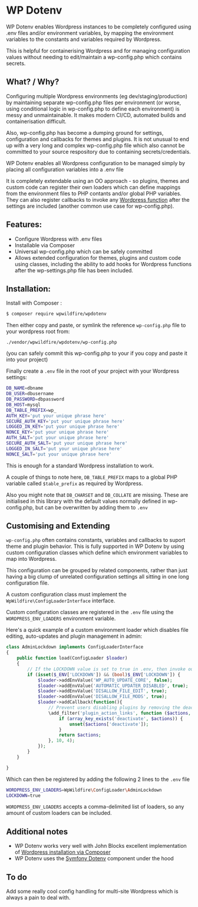 # WP Dotenv

WP Dotenv enables Wordpress instances to be completely 
configured using .env files and/or environment variables, 
by mapping the environment variables to the constants and variables required by Wordpress.

This is helpful for containerising Wordpress and for managing
configuration values without needing to edit/maintain a wp-config.php
which contains secrets.

## What? / Why?

Configuring multiple Wordpress environments (eg dev/staging/production) 
by maintaining separate wp-config.php files per environment (or worse, using
conditional logic in wp-config.php to define each environment)
is messy and unmaintainable. It makes modern CI/CD, automated builds and 
containerisation difficult. 

Also, wp-config.php has become a dumping ground for settings, 
configuration and callbacks for themes and plugins. It is not unusual to
end up with a very long and complex wp-config.php file which also cannot
be committed to your source respository due to containing secrets/credentials.

WP Dotenv enables all Wordpress configuration to be managed simply
by placing all configuration variables into a .env file

It is completely extendable using an OO approach - so plugins, themes and
custom code can register their own loaders which can define mappings from
the environment files to PHP contants and/or global PHP variables. They
can also register callbacks to invoke any 
[Wordpress function](https://developer.wordpress.org/reference/functions/) 
after the settings are included (another common use case for wp-config.php). 

## Features:

* Configure Wordpress with .env files
* Installable via Composer
* Universal wp-config.php which can be safely committed
* Allows extended configuration for themes, plugins and custom code
using classes, including the ability to add hooks for Wordpress functions
after the wp-settings.php file has been included.

## Installation:

Install with Composer :

```bash
$ composer require wpwildfire/wpdotenv
```

Then either copy and paste, or symlink the reference `wp-config.php` 
file to your wordpress root from:
```
./vendor/wpwildfire/wpdotenv/wp-config.php
```
(you can safely commit this wp-config.php to your if you copy and paste it
into your project)

Finally create a `.env` file in the root of your project with your Wordpress
settings:
```bash
DB_NAME=dbname
DB_USER=dbusername
DB_PASSWORD=dbpassword
DB_HOST=mysql
DB_TABLE_PREFIX=wp_
AUTH_KEY='put your unique phrase here'
SECURE_AUTH_KEY='put your unique phrase here'
LOGGED_IN_KEY='put your unique phrase here'
NONCE_KEY='put your unique phrase here'
AUTH_SALT='put your unique phrase here'
SECURE_AUTH_SALT='put your unique phrase here'
LOGGED_IN_SALT='put your unique phrase here'
NONCE_SALT='put your unique phrase here'
```

This is enough for a standard Wordpress installation to work.

A couple of things to note here, `DB_TABLE_PREFIX` maps to a global PHP
variable called `$table_prefix` as required by Wordpress.

Also you might note that `DB_CHARSET` and `DB_COLLATE` are missing. These
are initialised in this library with the default values normally defined
in wp-config.php, but can be overwritten by adding them to `.env`

## Customising and Extending

`wp-config.php` often contains constants, variables and callbacks
to suport theme and plugin behavior. This is fully supported
in WP Dotenv by using custom configuration classes which
define which environment variables to map into Wordpress.

This configuration can be grouped by related components, rather than
just having a big clump of unrelated configuration settings all
sitting in one long configuration file.

A custom configuration class must implement the `WpWildfire\ConfigLoaderInterface` 
interface.

Custom configuration classes are registered in the `.env` file 
using the `WORDPRESS_ENV_LOADERS` environment variable.

Here's a quick example of a custom environment loader which
disables file editing, auto-updates and plugin management in admin:

```php
class AdminLockdown implements ConfigLoaderInterface
{
    public function load(ConfigLoader $loader)
    {
        // If the LOCKDOWN value is set to true in .env, then invoke our custom behavior
        if (isset($_ENV['LOCKDOWN']) && (bool)$_ENV['LOCKDOWN']) {
            $loader->addEnvValue('WP_AUTO_UPDATE_CORE', false);
            $loader->addEnvValue('AUTOMATIC_UPDATER_DISABLED', true);
            $loader->addEnvValue('DISALLOW_FILE_EDIT', true);
            $loader->addEnvValue('DISALLOW_FILE_MODS', true);
            $loader->addCallback(function(){
                // Prevent users disabling plugins by removing the deactivate link.
                \add_filter('plugin_action_links', function ($actions, $plugin_file, $plugin_data, $context) {
                    if (array_key_exists('deactivate', $actions)) {
                        unset($actions['deactivate']);
                    }
                    return $actions;
                }, 10, 4);
            });
        }
    }

}
```

Which can then be registered by adding the following 2 lines to the
`.env` file

```bash
WORDPRESS_ENV_LOADERS=WpWildfire\ConfigLoader\AdminLockdown
LOCKDOWN=true
```

`WORDPRESS_ENV_LOADERS` accepts a comma-delimited list of 
loaders, so any amount of custom loaders can be included.

## Additional notes
*  WP Dotenv works very well with John Blocks excellent implementation
of [Wordpress installation via Composer](https://github.com/johnpbloch/wordpress)
* WP Dotenv uses the [Symfony Dotenv](https://symfony.com/doc/current/components/dotenv.html) component under
the hood

## To do
Add some really cool config handling for multi-site Wordpress which 
is always a pain to deal with.
